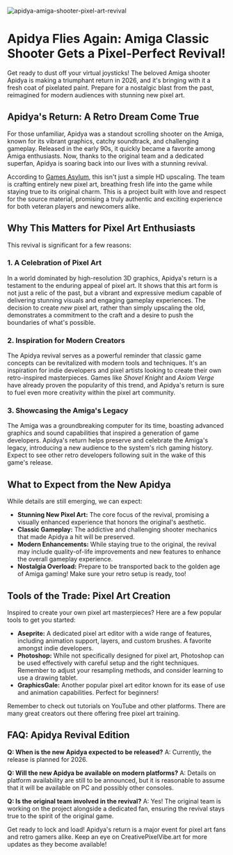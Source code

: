 ![apidya-amiga-shooter-pixel-art-revival](https://images.pexels.com/photos/18069362/pexels-photo-18069362.png?auto=compress&cs=tinysrgb&fit=crop&h=627&w=1200)

# Apidya Flies Again: Amiga Classic Shooter Gets a Pixel-Perfect Revival!

Get ready to dust off your virtual joysticks! The beloved Amiga shooter Apidya is making a triumphant return in 2026, and it's bringing with it a fresh coat of pixelated paint. Prepare for a nostalgic blast from the past, reimagined for modern audiences with stunning new pixel art.

## Apidya's Return: A Retro Dream Come True

For those unfamiliar, Apidya was a standout scrolling shooter on the Amiga, known for its vibrant graphics, catchy soundtrack, and challenging gameplay. Released in the early 90s, it quickly became a favorite among Amiga enthusiasts. Now, thanks to the original team and a dedicated superfan, Apidya is soaring back into our lives with a stunning revival.

According to [Games Asylum](https://gamesasylum.com/2025/08/19/amiga-shooter-apidya-is-set-to-blast-back-in-2026-featuring-new-pixel-art/), this isn't just a simple HD upscaling. The team is crafting entirely new pixel art, breathing fresh life into the game while staying true to its original charm. This is a project built with love and respect for the source material, promising a truly authentic and exciting experience for both veteran players and newcomers alike.

## Why This Matters for Pixel Art Enthusiasts

This revival is significant for a few reasons:

### 1. A Celebration of Pixel Art

In a world dominated by high-resolution 3D graphics, Apidya's return is a testament to the enduring appeal of pixel art. It shows that this art form is not just a relic of the past, but a vibrant and expressive medium capable of delivering stunning visuals and engaging gameplay experiences. The decision to create *new* pixel art, rather than simply upscaling the old, demonstrates a commitment to the craft and a desire to push the boundaries of what's possible.

### 2. Inspiration for Modern Creators

The Apidya revival serves as a powerful reminder that classic game concepts can be revitalized with modern tools and techniques. It's an inspiration for indie developers and pixel artists looking to create their own retro-inspired masterpieces. Games like *Shovel Knight* and *Axiom Verge* have already proven the popularity of this trend, and Apidya's return is sure to fuel even more creativity within the pixel art community.

### 3. Showcasing the Amiga's Legacy

The Amiga was a groundbreaking computer for its time, boasting advanced graphics and sound capabilities that inspired a generation of game developers. Apidya's return helps preserve and celebrate the Amiga's legacy, introducing a new audience to the system's rich gaming history. Expect to see other retro developers following suit in the wake of this game's release.

## What to Expect from the New Apidya

While details are still emerging, we can expect:

*   **Stunning New Pixel Art:** The core focus of the revival, promising a visually enhanced experience that honors the original's aesthetic.
*   **Classic Gameplay:** The addictive and challenging shooter mechanics that made Apidya a hit will be preserved.
*   **Modern Enhancements:** While staying true to the original, the revival may include quality-of-life improvements and new features to enhance the overall gameplay experience.
*   **Nostalgia Overload:** Prepare to be transported back to the golden age of Amiga gaming! Make sure your retro setup is ready, too!

## Tools of the Trade: Pixel Art Creation

Inspired to create your own pixel art masterpieces? Here are a few popular tools to get you started:

*   **Aseprite:** A dedicated pixel art editor with a wide range of features, including animation support, layers, and custom brushes. A favorite amongst indie developers.
*   **Photoshop:** While not specifically designed for pixel art, Photoshop can be used effectively with careful setup and the right techniques. Remember to adjust your resampling methods, and consider learning to use a drawing tablet.
*   **GraphicsGale:** Another popular pixel art editor known for its ease of use and animation capabilities. Perfect for beginners!

Remember to check out tutorials on YouTube and other platforms. There are many great creators out there offering free pixel art training.

## FAQ: Apidya Revival Edition

**Q: When is the new Apidya expected to be released?**
A: Currently, the release is planned for 2026.

**Q: Will the new Apidya be available on modern platforms?**
A: Details on platform availability are still to be announced, but it is reasonable to assume that it will be available on PC and possibly other consoles.

**Q: Is the original team involved in the revival?**
A: Yes! The original team is working on the project alongside a dedicated fan, ensuring the revival stays true to the spirit of the original game.

Get ready to lock and load! Apidya's return is a major event for pixel art fans and retro gamers alike. Keep an eye on CreativePixelVibe.art for more updates as they become available!
